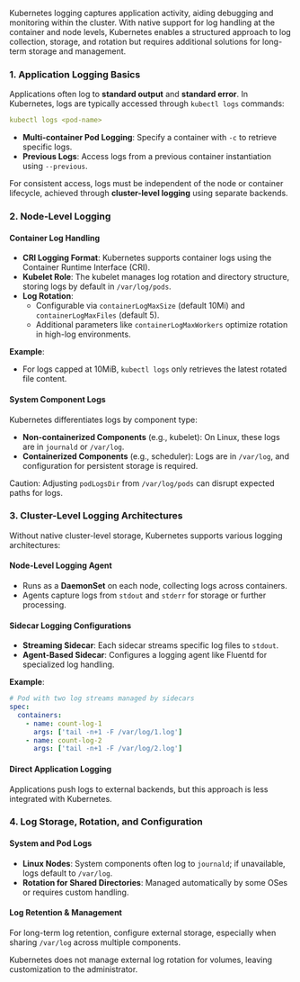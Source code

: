 
Kubernetes logging captures application activity, aiding debugging and monitoring within the cluster. With native support for log handling at the container and node levels, Kubernetes enables a structured approach to log collection, storage, and rotation but requires additional solutions for long-term storage and management.

### 1. **Application Logging Basics**

Applications often log to **standard output** and **standard error**. In Kubernetes, logs are typically accessed through `kubectl logs` commands:

```yaml
kubectl logs <pod-name>
```

- **Multi-container Pod Logging**: Specify a container with `-c` to retrieve specific logs.
- **Previous Logs**: Access logs from a previous container instantiation using `--previous`.

For consistent access, logs must be independent of the node or container lifecycle, achieved through **cluster-level logging** using separate backends.


### 2. **Node-Level Logging**

#### **Container Log Handling**
- **CRI Logging Format**: Kubernetes supports container logs using the Container Runtime Interface (CRI).
- **Kubelet Role**: The kubelet manages log rotation and directory structure, storing logs by default in `/var/log/pods`.
- **Log Rotation**:
  - Configurable via `containerLogMaxSize` (default 10Mi) and `containerLogMaxFiles` (default 5).
  - Additional parameters like `containerLogMaxWorkers` optimize rotation in high-log environments.

**Example**:
- For logs capped at 10MiB, `kubectl logs` only retrieves the latest rotated file content.

#### **System Component Logs**
Kubernetes differentiates logs by component type:
- **Non-containerized Components** (e.g., kubelet): On Linux, these logs are in `journald` or `/var/log`.
- **Containerized Components** (e.g., scheduler): Logs are in `/var/log`, and configuration for persistent storage is required.

Caution: Adjusting `podLogsDir` from `/var/log/pods` can disrupt expected paths for logs.


### 3. **Cluster-Level Logging Architectures**

Without native cluster-level storage, Kubernetes supports various logging architectures:

#### **Node-Level Logging Agent**
- Runs as a **DaemonSet** on each node, collecting logs across containers.
- Agents capture logs from `stdout` and `stderr` for storage or further processing.

#### **Sidecar Logging Configurations**
- **Streaming Sidecar**: Each sidecar streams specific log files to `stdout`.
- **Agent-Based Sidecar**: Configures a logging agent like Fluentd for specialized log handling.

**Example**:
```yaml
# Pod with two log streams managed by sidecars
spec:
  containers:
    - name: count-log-1
      args: ['tail -n+1 -F /var/log/1.log']
    - name: count-log-2
      args: ['tail -n+1 -F /var/log/2.log']
```

#### **Direct Application Logging**
Applications push logs to external backends, but this approach is less integrated with Kubernetes.


### 4. **Log Storage, Rotation, and Configuration**

#### **System and Pod Logs**
- **Linux Nodes**: System components often log to `journald`; if unavailable, logs default to `/var/log`.
- **Rotation for Shared Directories**: Managed automatically by some OSes or requires custom handling.

#### **Log Retention & Management**
For long-term log retention, configure external storage, especially when sharing `/var/log` across multiple components.

Kubernetes does not manage external log rotation for volumes, leaving customization to the administrator.